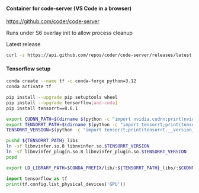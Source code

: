 #### Container for code-server (VS Code in a browser)

https://github.com/coder/code-server

Runs under S6 overlay init to allow process cleanup

Latest release

```bash
curl -s https://api.github.com/repos/coder/code-server/releases/latest | grep tag_name | cut -d '"' -f 4 | tr -d 'v'
```

#### Tensorflow setup

```bash
conda create --name tf -c conda-forge python=3.12
conda activate tf

pip install --upgrade pip setuptools wheel
pip install --upgrade tensorflow[and-cuda]
pip install tensorrt==8.6.1

export CUDNN_PATH=$(dirname $(python -c "import nvidia.cudnn;print(nvidia.cudnn.__file__)"))
export TENSORRT_PATH=$(dirname $(python -c "import tensorrt;print(tensorrt.__file__)"))
TENSORRT_VERSION=$(python -c "import tensorrt;print(tensorrt.__version__)")

pushd ${TENSORRT_PATH}_libs
ln -sf libnvinfer.so.8 libnvinfer.so.$TENSORRT_VERSION
ln -sf libnvinfer_plugin.so.8 libnvinfer_plugin.so.$TENSORRT_VERSION
popd

export LD_LIBRARY_PATH=$CONDA_PREFIX/lib/:${TENSORRT_PATH}_libs/:$CUDNN_PATH/lib/:$LD_LIBRARY_PATH
```

```python
import tensorflow as tf
print(tf.config.list_physical_devices('GPU'))
```
